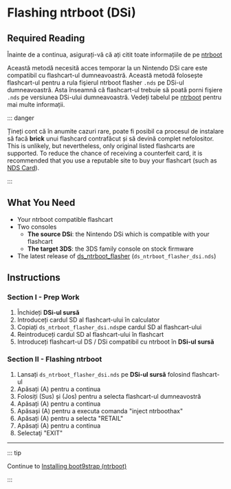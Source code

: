 # Flashing ntrboot (DSi)

## Required Reading

Înainte de a continua, asigurați-vă că ați citit toate informațiile de pe [ntrboot](ntrboot)

Această metodă necesită acces temporar la un Nintendo DSi care este compatibil cu flashcart-ul dumneavoastră. Această metodă folosește flashcart-ul pentru a rula fişierul ntrboot flasher `.nds` pe DSi-ul dumneavoastră. Asta înseamnă că flashcart-ul trebuie să poată porni fişiere `.nds` pe versiunea DSi-ului dumneavoastră. Vedeți tabelul pe [ntrboot](ntrboot) pentru mai multe informații.

::: danger

Țineți cont că în anumite cazuri rare, poate fi posibil ca procesul de instalare să facă **brick** unui flashcard contrafăcut și să devină complet nefolositor. This is unlikely, but nevertheless, only original listed flashcarts are supported. To reduce the chance of receiving a counterfeit card, it is recommended that you use a reputable site to buy your flashcart (such as [NDS Card](https://www.nds-card.com/)).

:::

## What You Need

- Your ntrboot compatible flashcart
- Two consoles
    - **The source DSi**: the Nintendo DSi which is compatible with your flashcart
    - **The target 3DS**: the 3DS family console on stock firmware
- The latest release of [ds_ntrboot_flasher](https://github.com/ntrteam/ds_ntrboot_flasher/releases/latest) (`ds_ntrboot_flasher_dsi.nds`)

## Instructions

### Section I - Prep Work

1. Închideți **DSi-ul sursă**
2. Introduceți cardul SD al flashcart-ului în calculator
3. Copiați `ds_ntrboot_flasher_dsi.nds`pe cardul SD al flashcart-ului
4. Reintroduceți cardul SD al flashcart-ului în flashcart
5. Introduceți flashcart-ul DS / DSi compatibil cu ntrboot în **DSi-ul sursă**

### Section II - Flashing ntrboot

1. Lansați `ds_ntrboot_flasher_dsi.nds` pe **DSi-ul sursă** folosind flashcart-ul
2. Apăsați (A) pentru a continua
3. Folosiți (Sus) și (Jos) pentru a selecta flashcart-ul dumneavostră
4. Apăsați (A) pentru a continua
5. Apăsași (A) pentru a executa comanda "inject ntrboothax"
6. Apăsați (A) pentru a selecta "RETAIL"
7. Apăsați (A) pentru a continua
8. Selectaţi "EXIT"

___

::: tip

Continue to [Installing boot9strap (ntrboot)](installing-boot9strap-\(ntrboot\))

:::

